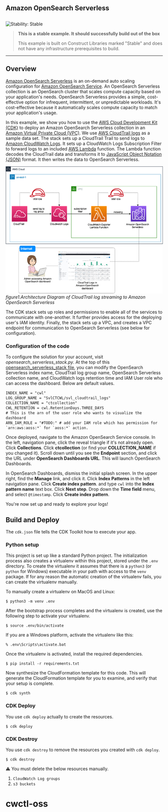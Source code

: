 ## Amazon OpenSearch Serverless

## <!--BEGIN STABILITY BANNER-->

![Stability: Stable](https://img.shields.io/badge/stability-Stable-success.svg?style=for-the-badge)

> **This is a stable example. It should successfully build out of the box**
>
> This example is built on Construct Libraries marked "Stable" and does not have any infrastructure prerequisites to build.

---

<!--END STABILITY BANNER-->

## Overview

[Amazon OpenSearch Serverless](https://docs.aws.amazon.com/opensearch-service/latest/developerguide/serverless.html) is an on-demand auto scaling configuration for [Amazon OpenSearch Service](https://docs.aws.amazon.com/opensearch-service/latest/developerguide/what-is.html). An OpenSearch Serverless collection is an OpenSearch cluster that scales compute capacity based on your application's needs. OpenSearch Serverless provides a simple, cost-effective option for infrequent, intermittent, or unpredictable workloads. It's cost-effective because it automatically scales compute capacity to match your application's usage.

In this example, we show you how to use the [AWS Cloud Development Kit (CDK)](https://docs.aws.amazon.com/cdk/v2/guide/home.html) to deploy an Amazon OpenSearch Serverless collection in an [Amazon Virtual Private Cloud (VPC)](https://aws.amazon.com/vpc/). We use [AWS CloudTrail logs](https://docs.aws.amazon.com/awscloudtrail/latest/userguide/cloudtrail-user-guide.html) as a sample data set. The stack sets up a CloudTrail Trail to send logs to [Amazon CloudWatch Logs](https://docs.aws.amazon.com/AmazonCloudWatch/latest/logs/WhatIsCloudWatchLogs.html). It sets up a CloudWatch Logs Subscription Filter to forward logs to an included [AWS Lambda](https://aws.amazon.com/lambda/) function. The Lambda function decodes the CloudTrail data and transforms  it to [JavaScript Object Notation (JSON)](https://www.json.org/) format. It then writes the data to OpenSearch Serverless.

![](docs/architecture.png)
_figure1.Architecture Diagram of CloudTrail log streaming to Amazon OpenSearch Serverless_

The CDK stack sets up roles and permissions to enable all of the services to communicate with one-another. It further provides access for the deploying user's IAM identity. Finally, the stack sets up a VPC, and creates a VPC endpoint for communication to OpenSearch Serverless (see below for configuration).

### Configuration of the code

To configure the solution for your account, visit _opensearch_serverless_stack.py_. At the top of this [opensearch_serverless_stack file](./stacks/opensearch_serverless_stack.py), you can modify the OpenSearch Serverless index name, CloudTrail log group name, OpenSearch Serverless collection name, and CloudWatch logs retention time and IAM User role who can access the dashboard. Below are default values.

```
INDEX_NAME = "cwl"
LOG_GROUP_NAME = "SvlCTCWL/svl_cloudtrail_logs"
COLLECTION_NAME = "ctcollection"
CWL_RETENTION = cwl.RetentionDays.THREE_DAYS
# This is the arn of the user role who wants to visualize the dashboard
ARN_IAM_ROLE = "#TODO:" # add your IAM role which has permission for `arn:aws:aoss:*` for `aoss:*` action.
```

Once deployed, navigate to the Amazon OpenSearch Service console. In the left, navigation pane, click the reveal triangle if it's not already open. Click **Collections**. Click **ctcollection** (or find your **COLLECTION_NAME** if you changed it). Scroll down until you see the **Endpoint** section, and click the URL under **OpenSearch Dashboards URL**. This will launch OpenSearch Dashboards.

In OpenSearch Dashboards, dismiss the initial splash screen. In the upper right, find the **Manage** link, and click it. Click **Index Patterns** in the left navigation pane. Click **Create index pattern**. and type `cwl` into the **Index pattern name** text box. Click **Next step**. Drop down the **Time field** menu, and select `@timestamp`. Click **Create index pattern**.

You're now set up and ready to explore your logs!

## Build and Deploy

The `cdk.json` file tells the CDK Toolkit how to execute your app.

### Python setup

This project is set up like a standard Python project. The initialization process also creates a virtualenv within this project, stored under the `.env` directory. To create the virtualenv it assumes that there is a `python3` (or `python` for Windows) executable in your path with access to the `venv` package. If for any reason the automatic creation of the virtualenv fails, you can create the virtualenv manually.

To manually create a virtualenv on MacOS and Linux:

```
$ python3 -m venv .env
```

After the bootstrap process completes and the virtualenv is created, use the following step to activate your virtualenv.

```
$ source .env/bin/activate
```

If you are a Windows platform, activate the virtualenv like this:

```
% .env\Scripts\activate.bat
```

Once the virtualenv is activated, install the required dependencies.

```
$ pip install -r requirements.txt
```

Now synthesize the CloudFormation template for this code. This will generate the CloudFormation template for you to examine, and verify that your setup is complete.

```
$ cdk synth
```

### CDK Deploy

You use `cdk deploy` actually to create the resources.

```
$ cdk deploy
```

### CDK Destroy

You use `cdk destroy` to remove the resources you created with `cdk deploy`.

```
$ cdk destroy
```

⚠️ You must delete the below resources manually.

1. `CloudWatch Log groups`
2. `s3 buckets`

# cwctl-oss
